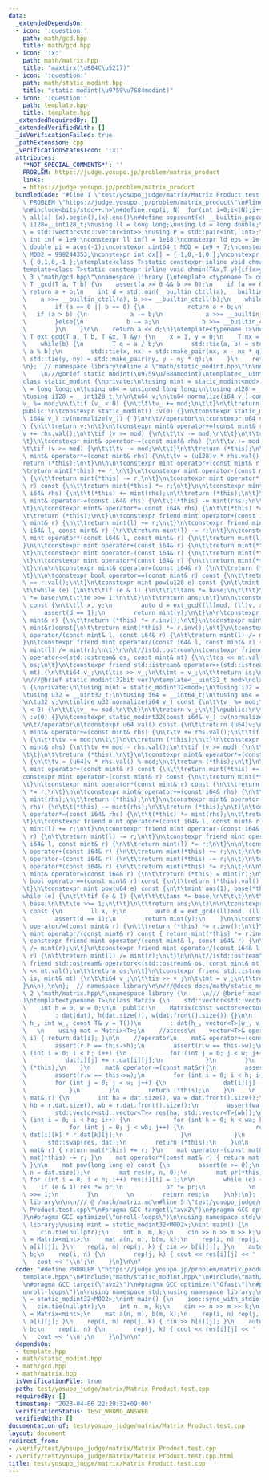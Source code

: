 ```yaml
---
data:
  _extendedDependsOn:
  - icon: ':question:'
    path: math/gcd.hpp
    title: math/gcd.hpp
  - icon: ':x:'
    path: math/matrix.hpp
    title: "maxtirx(\u884C\u5217)"
  - icon: ':question:'
    path: math/static_modint.hpp
    title: "static modint(\u9759\u7684modint)"
  - icon: ':question:'
    path: template.hpp
    title: template.hpp
  _extendedRequiredBy: []
  _extendedVerifiedWith: []
  _isVerificationFailed: true
  _pathExtension: cpp
  _verificationStatusIcon: ':x:'
  attributes:
    '*NOT_SPECIAL_COMMENTS*': ''
    PROBLEM: https://judge.yosupo.jp/problem/matrix_product
    links:
    - https://judge.yosupo.jp/problem/matrix_product
  bundledCode: "#line 1 \"test/yosupo_judge/matrix/Matrix Product.test.cpp\"\n#define\
    \ PROBLEM \"https://judge.yosupo.jp/problem/matrix_product\"\n#line 2 \"template.hpp\"\
    \n#include<bits/stdc++.h>\n#define rep(i, N)  for(int i=0;i<(N);i++)\n#define\
    \ all(x) (x).begin(),(x).end()\n#define popcount(x) __builtin_popcount(x)\nusing\
    \ i128=__int128_t;\nusing ll = long long;\nusing ld = long double;\nusing graph\
    \ = std::vector<std::vector<int>>;\nusing P = std::pair<int, int>;\nconstexpr\
    \ int inf = 1e9;\nconstexpr ll infl = 1e18;\nconstexpr ld eps = 1e-6;\nconst long\
    \ double pi = acos(-1);\nconstexpr uint64_t MOD = 1e9 + 7;\nconstexpr uint64_t\
    \ MOD2 = 998244353;\nconstexpr int dx[] = { 1,0,-1,0 };\nconstexpr int dy[] =\
    \ { 0,1,0,-1 };\ntemplate<class T>static constexpr inline void chmax(T&x,T y){if(x<y)x=y;}\n\
    template<class T>static constexpr inline void chmin(T&x,T y){if(x>y)x=y;}\n#line\
    \ 3 \"math/gcd.hpp\"\nnamespace library {\ntemplate <typename T> constexpr inline\
    \ T _gcd(T a, T b) {\n    assert(a >= 0 && b >= 0);\n    if (a == 0 || b == 0)\
    \ return a + b;\n    int d = std::min(__builtin_ctzll(a), __builtin_ctzll(b));\n\
    \    a >>= __builtin_ctzll(a), b >>= __builtin_ctzll(b);\n    while (a != b) {\n\
    \        if (a == 0 || b == 0) {\n            return a + b;\n        }\n     \
    \   if (a > b) {\n            a -= b;\n            a >>= __builtin_ctzll(a);\n\
    \        }else{\n            b -= a;\n            b >>= __builtin_ctzll(b);\n\
    \        }\n    }\n\n    return a << d;\n}\ntemplate<typename T>\nconstexpr inline\
    \ T ext_gcd(T a, T b, T &x, T &y) {\n    x = 1, y = 0;\n    T nx = 0, ny = 1;\n\
    \    while(b) {\n        T q = a / b;\n        std::tie(a, b) = std::make_pair(b,\
    \ a % b);\n        std::tie(x, nx) = std::make_pair(nx, x - nx * q);\n       \
    \ std::tie(y, ny) = std::make_pair(ny, y - ny * q);\n    }\n    return a;\n}\n\
    \n};  // namespace library\n#line 4 \"math/static_modint.hpp\"\n\nnamespace library{\n\
    \    \n///@brief static modint(\u9759\u7684modint)\ntemplate<__uint64_t mod>\n\
    class static_modint {\nprivate:\n\tusing mint = static_modint<mod>;\n\tusing i64\
    \ = long long;\n\tusing u64 = unsigned long long;\n\tusing u128 = __uint128_t;\n\
    \tusing i128 = __int128_t;\n\n\tu64 v;\n\tu64 normalize(i64 v_) const {\n\t\t\
    v_ %= mod;\n\t\tif (v_ < 0) {\n\t\t\tv_ += mod;\n\t\t}\n\t\treturn v_;\n\t}\n\
    public:\n\tconstexpr static_modint() :v(0) {}\n\tconstexpr static_modint(const\
    \ i64& v_) :v(normalize(v_)) { }\n\n\t//operator\n\tconstexpr u64 val() const\
    \ {\n\t\treturn v;\n\t}\n\tconstexpr mint& operator+=(const mint& rhs) {\n\t\t\
    v += rhs.val();\n\t\tif (v >= mod) {\n\t\t\tv -= mod;\n\t\t}\n\t\treturn (*this);\n\
    \t}\n\tconstexpr mint& operator-=(const mint& rhs) {\n\t\tv += mod - rhs.val();\n\
    \t\tif (v >= mod) {\n\t\t\tv -= mod;\n\t\t}\n\t\treturn (*this);\n\t}\n\tconstexpr\
    \ mint& operator*=(const mint& rhs) {\n\t\tv = (u128)v * rhs.val() % mod;\n\t\t\
    return (*this);\n\t}\n\n\n\tconstexpr mint operator+(const mint& r) const {\n\t\
    \treturn mint(*this) += r;\n\t}\n\tconstexpr mint operator-(const mint& r) const\
    \ {\n\t\treturn mint(*this) -= r;\n\t}\n\tconstexpr mint operator*(const mint&\
    \ r) const {\n\t\treturn mint(*this) *= r;\n\t}\n\n\tconstexpr mint& operator+=(const\
    \ i64& rhs) {\n\t\t(*this) += mint(rhs);\n\t\treturn (*this);\n\t}\n\tconstexpr\
    \ mint& operator-=(const i64& rhs) {\n\t\t(*this) -= mint(rhs);\n\t\treturn (*this);\n\
    \t}\n\tconstexpr mint& operator*=(const i64& rhs) {\n\t\t(*this) *= mint(rhs);\n\
    \t\treturn (*this);\n\t}\n\tconstexpr friend mint operator+(const i64& l, const\
    \ mint& r) {\n\t\treturn mint(l) += r;\n\t}\n\tconstexpr friend mint operator-(const\
    \ i64& l, const mint& r) {\n\t\treturn mint(l) -= r;\n\t}\n\tconstexpr friend\
    \ mint operator*(const i64& l, const mint& r) {\n\t\treturn mint(l) *= r;\n\t\
    }\n\n\tconstexpr mint operator+(const i64& r) {\n\t\treturn mint(*this) += r;\n\
    \t}\n\tconstexpr mint operator-(const i64& r) {\n\t\treturn mint(*this) -= r;\n\
    \t}\n\tconstexpr mint operator*(const i64& r) {\n\t\treturn mint(*this) *= r;\n\
    \t}\n\n\n\tconstexpr mint& operator=(const i64& r) {\n\t\treturn (*this) = mint(r);\n\
    \t}\n\n\tconstexpr bool operator==(const mint& r) const {\n\t\treturn (*this).val()\
    \ == r.val();\n\t}\n\tconstexpr mint pow(u128 e) const {\n\t\tmint ans(1), base(*this);\n\
    \t\twhile (e) {\n\t\t\tif (e & 1) {\n\t\t\t\tans *= base;\n\t\t\t}\n\t\t\tbase\
    \ *= base;\n\t\t\te >>= 1;\n\t\t}\n\t\treturn ans;\n\t}\n\n\tconstexpr mint inv()\
    \ const {\n\t\tll x, y;\n        auto d = ext_gcd((ll)mod, (ll)v, x, y);\n   \
    \     assert(d == 1);\n        return mint(y);\n\t}\n\n\tconstexpr mint& operator/=(const\
    \ mint& r) {\n\t\treturn (*this) *= r.inv();\n\t}\n\tconstexpr mint inv(const\
    \ mint&r)const{\n\t\treturn mint(*this) *= r.inv();\n\t}\n\tconstexpr friend mint\
    \ operator/(const mint& l, const i64& r) {\n\t\treturn mint(l) /= mint(r);\n\t\
    }\n\tconstexpr friend mint operator/(const i64& l, const mint& r) {\n\t\treturn\
    \ mint(l) /= mint(r);\n\t}\n\n\t//istd::ostream\n\tconstexpr friend std::ostream&\
    \ operator<<(std::ostream& os, const mint& mt) {\n\t\tos << mt.val();\n\t\treturn\
    \ os;\n\t}\n\tconstexpr friend std::istream& operator>>(std::istream& is, mint&\
    \ mt) {\n\t\ti64 v_;\n\t\tis >> v_;\n\t\tmt = v_;\n\t\treturn is;\n\t}\n};\n\n\
    \n///@brief static modint(32bit ver)\ntemplate<__uint32_t mod>\nclass static_modint32\
    \ {\nprivate:\n\tusing mint = static_modint32<mod>;\n\tusing i32 = __int32_t;\n\
    \tusing u32 = __uint32_t;\n\tusing i64 = __int64_t;\n\tusing u64 = __uint64_t;\n\
    \n\tu32 v;\n\tinline u32 normalize(i64 v_) const {\n\t\tv_ %= mod;\n\t\tif (v_\
    \ < 0) {\n\t\t\tv_ += mod;\n\t\t}\n\t\treturn v_;\n\t}\npublic:\n\tconstexpr static_modint32()\
    \ :v(0) {}\n\tconstexpr static_modint32(const i64& v_) :v(normalize(v_)) { }\n\
    \n\t//operator\n\tconstexpr u64 val() const {\n\t\treturn (u64)v;\n\t}\n\tconstexpr\
    \ mint& operator+=(const mint& rhs) {\n\t\tv += rhs.val();\n\t\tif (v >= mod)\
    \ {\n\t\t\tv -= mod;\n\t\t}\n\t\treturn (*this);\n\t}\n\tconstexpr mint& operator-=(const\
    \ mint& rhs) {\n\t\tv += mod - rhs.val();\n\t\tif (v >= mod) {\n\t\t\tv -= mod;\n\
    \t\t}\n\t\treturn (*this);\n\t}\n\tconstexpr mint& operator*=(const mint& rhs)\
    \ {\n\t\tv = (u64)v * rhs.val() % mod;\n\t\treturn (*this);\n\t}\n\n\tconstexpr\
    \ mint operator+(const mint& r) const {\n\t\treturn mint(*this) += r;\n\t}\n\t\
    constexpr mint operator-(const mint& r) const {\n\t\treturn mint(*this) -= r;\n\
    \t}\n\tconstexpr mint operator*(const mint& r) const {\n\t\treturn mint(*this)\
    \ *= r;\n\t}\n\n\tconstexpr mint& operator+=(const i64& rhs) {\n\t\t(*this) +=\
    \ mint(rhs);\n\t\treturn (*this);\n\t}\n\tconstexpr mint& operator-=(const i64&\
    \ rhs) {\n\t\t(*this) -= mint(rhs);\n\t\treturn (*this);\n\t}\n\tconstexpr mint&\
    \ operator*=(const i64& rhs) {\n\t\t(*this) *= mint(rhs);\n\t\treturn (*this);\n\
    \t}\n\tconstexpr friend mint operator+(const i64& l, const mint& r) {\n\t\treturn\
    \ mint(l) += r;\n\t}\n\tconstexpr friend mint operator-(const i64& l, const mint&\
    \ r) {\n\t\treturn mint(l) -= r;\n\t}\n\tconstexpr friend mint operator*(const\
    \ i64& l, const mint& r) {\n\t\treturn mint(l) *= r;\n\t}\n\n\tconstexpr mint\
    \ operator+(const i64& r) {\n\t\treturn mint(*this) += r;\n\t}\n\tconstexpr mint\
    \ operator-(const i64& r) {\n\t\treturn mint(*this) -= r;\n\t}\n\tconstexpr mint\
    \ operator*(const i64& r) {\n\t\treturn mint(*this) *= r;\n\t}\n\n\n\tconstexpr\
    \ mint& operator=(const i64& r) {\n\t\treturn (*this) = mint(r);\n\t}\n\n\tconstexpr\
    \ bool operator==(const mint& r) const {\n\t\treturn (*this).val() == r.val();\n\
    \t}\n\tconstexpr mint pow(u64 e) const {\n\t\tmint ans(1), base(*this);\n\t\t\
    while (e) {\n\t\t\tif (e & 1) {\n\t\t\t\tans *= base;\n\t\t\t}\n\t\t\tbase *=\
    \ base;\n\t\t\te >>= 1;\n\t\t}\n\t\treturn ans;\n\t}\n\n\tconstexpr mint inv()\
    \ const {\n        ll x, y;\n        auto d = ext_gcd((ll)mod, (ll)v, x, y);\n\
    \        assert(d == 1);\n        return mint(y);\n    }\n\n\tconstexpr mint&\
    \ operator/=(const mint& r) {\n\t\treturn (*this) *= r.inv();\n\t}\n    constexpr\
    \ mint operator/(const mint& r) const { return mint(*this) *= r.inv(); }\n   \
    \ constexpr friend mint operator/(const mint& l, const i64& r) {\n\t\treturn mint(l)\
    \ /= mint(r);\n\t}\n\tconstexpr friend mint operator/(const i64& l, const mint&\
    \ r) {\n\t\treturn mint(l) /= mint(r);\n\t}\n\n\n\t//istd::ostream\n\tconstexpr\
    \ friend std::ostream& operator<<(std::ostream& os, const mint& mt) {\n\t\tos\
    \ << mt.val();\n\t\treturn os;\n\t}\n\tconstexpr friend std::istream& operator>>(std::istream&\
    \ is, mint& mt) {\n\t\ti64 v_;\n\t\tis >> v_;\n\t\tmt = v_;\n\t\treturn is;\n\t\
    }\n\n};\n\n};  // namespace library\n\n///@docs docs/math/static_modint.md\n#line\
    \ 2 \"math/matrix.hpp\"\nnamespace library {\n    \n/// @brief maxtirx(\u884C\u5217\
    )\ntemplate<typename T>\nclass Matrix {\n    std::vector<std::vector<T>> dat;\n\
    \    int h = 0, w = 0;\n\n  public:\n    Matrix(const vector<vector<T>>& dat)\n\
    \        : dat(dat), h(dat.size()), w(dat.front().size()) {}\n\n    Matrix(int\
    \ h_, int w_, const T& v = T())\n        : dat(h_, vector<T>(w_, v)){}\n     \
    \   \n    using mat = Matrix<T>;\n    //access\n    vector<T>& operator[](int\
    \ i) { return dat[i]; }\n\n    //operator\n    mat& operator+=(const mat& r) {\n\
    \        assert(r.h == this->h);\n        assert(r.w == this->w);\n        for\
    \ (int i = 0; i < h; i++) {\n            for (int j = 0; j < w; j++) {\n     \
    \           dat[i][j] += r.dat[i][j];\n            }\n        }\n        return\
    \ (*this);\n    }\n    mat& operator-=(const mat&r){\n        assert(r.h == this->h);\n\
    \        assert(r.w == this->w);\n        for (int i = 0; i < h; i++) {\n    \
    \        for (int j = 0; j < w; j++) {\n                dat[i][j] -= r.dat[i][j];\n\
    \            }\n        }\n        return (*this);\n    }\n    \n    mat& operator*=(const\
    \ mat& r) {\n        int ha = dat.size(), wa = dat.front().size();\n        int\
    \ hb = r.dat.size(), wb = r.dat.front().size();\n        assert(wa == hb);\n\n\
    \        std::vector<std::vector<T>> res(ha, std::vector<T>(wb));\n        for\
    \ (int i = 0; i < ha; i++) {\n            for (int k = 0; k < wa; k++){\n    \
    \            for (int j = 0; j < wb; j++) {\n                    res[i][j] +=\
    \ dat[i][k] * r.dat[k][j];\n                }\n            }\n        }\n\n  \
    \      std::swap(res, dat);\n        return (*this);\n    }\n\n    mat operator+(const\
    \ mat& r) { return mat(*this) += r; }\n    mat operator-(const mat& r) { return\
    \ mat(*this) -= r; }\n    mat operator*(const mat& r) { return mat(*this) *= r;\
    \ }\n\n    mat pow(long long e) const {\n        assert(e >= 0);\n        int\
    \ n = dat.size();\n        mat res(n, n, 0);\n        mat pr(*this);\n       \
    \ for (int i = 0; i < n; i++) res[i][i] = 1;\n\n        while (e) {\n        \
    \    if (e & 1) res *= pr;\n            pr *= pr;\n            \n            e\
    \ >>= 1;\n        }\n        \n        return res;\n    }\n};\n};  // namespace\
    \ library\n\n\n/// @ /math/matrix.md\n#line 5 \"test/yosupo_judge/matrix/Matrix\
    \ Product.test.cpp\"\n#pragma GCC target(\"avx2\")\n#pragma GCC optimize(\"Ofast\"\
    )\n#pragma GCC optimize(\"unroll-loops\")\n\nusing namespace std;\nusing namespace\
    \ library;\nusing mint = static_modint32<MOD2>;\nint main() {\n    ios::sync_with_stdio(false);\n\
    \    cin.tie(nullptr);\n    int n, m, k;\n    cin >> n >> m >> k;\n    using mat\
    \ = Matrix<mint>;\n    mat a(n, m), b(m, k);\n    rep(i, n) rep(j, m) { cin >>\
    \ a[i][j]; }\n    rep(i, m) rep(j, k) { cin >> b[i][j]; }\n    auto res = a *\
    \ b;\n    rep(i, n) {\n        rep(j, k) { cout << res[i][j] << ' '; }\n     \
    \   cout << '\\n';\n    }\n}\n\n"
  code: "#define PROBLEM \"https://judge.yosupo.jp/problem/matrix_product\"\n#include\"\
    template.hpp\"\n#include\"math/static_modint.hpp\"\n#include\"math/matrix.hpp\"\
    \n#pragma GCC target(\"avx2\")\n#pragma GCC optimize(\"Ofast\")\n#pragma GCC optimize(\"\
    unroll-loops\")\n\nusing namespace std;\nusing namespace library;\nusing mint\
    \ = static_modint32<MOD2>;\nint main() {\n    ios::sync_with_stdio(false);\n \
    \   cin.tie(nullptr);\n    int n, m, k;\n    cin >> n >> m >> k;\n    using mat\
    \ = Matrix<mint>;\n    mat a(n, m), b(m, k);\n    rep(i, n) rep(j, m) { cin >>\
    \ a[i][j]; }\n    rep(i, m) rep(j, k) { cin >> b[i][j]; }\n    auto res = a *\
    \ b;\n    rep(i, n) {\n        rep(j, k) { cout << res[i][j] << ' '; }\n     \
    \   cout << '\\n';\n    }\n}\n\n"
  dependsOn:
  - template.hpp
  - math/static_modint.hpp
  - math/gcd.hpp
  - math/matrix.hpp
  isVerificationFile: true
  path: test/yosupo_judge/matrix/Matrix Product.test.cpp
  requiredBy: []
  timestamp: '2023-04-06 22:29:32+09:00'
  verificationStatus: TEST_WRONG_ANSWER
  verifiedWith: []
documentation_of: test/yosupo_judge/matrix/Matrix Product.test.cpp
layout: document
redirect_from:
- /verify/test/yosupo_judge/matrix/Matrix Product.test.cpp
- /verify/test/yosupo_judge/matrix/Matrix Product.test.cpp.html
title: test/yosupo_judge/matrix/Matrix Product.test.cpp
---
```


